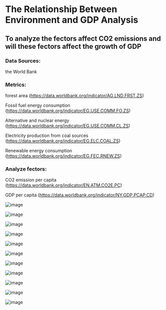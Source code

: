 # The Relationship Between Environment and GDP Analysis
## To analyze the fectors affect CO2 emissions and will these fectors affect the growth of GDP

### Data Sources: 
the World Bank

### Metrics:
forest area (https://data.worldbank.org/indicator/AG.LND.FRST.ZS)

Fossil fuel energy consumption (https://data.worldbank.org/indicator/EG.USE.COMM.FO.ZS)

Alternative and nuclear energy (https://data.worldbank.org/indicator/EG.USE.COMM.CL.ZS)

Electricity production from coal sources (https://data.worldbank.org/indicator/EG.ELC.COAL.ZS)

Renewable energy consumption (https://data.worldbank.org/indicator/EG.FEC.RNEW.ZS)

### Analyze fectors:

CO2 emission per capita (https://data.worldbank.org/indicator/EN.ATM.CO2E.PC)

GDP per capita (https://data.worldbank.org/indicator/NY.GDP.PCAP.CD)

![image](https://github.com/JingqiChang/The-Worlds-CO2-Emission-Analysis/blob/main/Tableau-Dashboard/CO2%20Emission%20Per%20Capita%20in%20the%20World%20Map.png)

![image](https://github.com/JingqiChang/The-Worlds-CO2-Emission-Analysis/blob/main/Tableau-Dashboard/CO2%20Emission%20%26%20Income%20Divided.png)

![image](https://github.com/JingqiChang/The-Worlds-CO2-Emission-Analysis/blob/main/Tableau-Dashboard/CO2%20Emission%20by%20income.png)

![image](https://github.com/JingqiChang/The-Worlds-CO2-Emission-Analysis/blob/main/Tableau-Dashboard/CO2%20Emission%20vs%20GDP%20by%20Income.png)

![image](https://github.com/JingqiChang/The-Worlds-CO2-Emission-Analysis/blob/main/Tableau-Dashboard/CO2%20Emission%20vs%20GDP%20in%20High%20Income.png)

![image](https://github.com/JingqiChang/The-Worlds-CO2-Emission-Analysis/blob/main/Tableau-Dashboard/GDP%20in%20Europe%20and%20non-E.png)

![image](https://github.com/JingqiChang/The-Worlds-CO2-Emission-Analysis/blob/main/Tableau-Dashboard/GDP%20in%20Europe.png)

![image](https://github.com/JingqiChang/The-Worlds-CO2-Emission-Analysis/blob/main/Tableau-Dashboard/Fossil%20Fuel%20Cosumption%20Compared.png)

![image](https://github.com/JingqiChang/The-Worlds-CO2-Emission-Analysis/blob/main/Tableau-Dashboard/Fossil%20Fuel%20Consumptin%20compared%20by%20income.png)

![image](https://github.com/JingqiChang/The-Worlds-CO2-Emission-Analysis/blob/main/Tableau-Dashboard/Alternative%20and%20Nuclear%20energy%20change%20trend.png)

![image](https://github.com/JingqiChang/The-Worlds-CO2-Emission-Analysis/blob/main/Tableau-Dashboard/Fossil%20Fuel%20consumption%20in%20Eruope.png)
